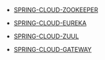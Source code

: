 
- [SPRING-CLOUD-ZOOKEEPER](https://github.com/WaitingAloneU/knowledge/blob/master/SPRINGCLOUD/spring-cloud.md "SPRING-CLOUD-ZOOKEEPER相关知识点")

- [SPRING-CLOUD-EUREKA](https://github.com/WaitingAloneU/knowledge/blob/master/SPRINGCLOUD/spring-cloud.md "SPRING-CLOUD-EUREKA相关知识点")

- [SPRING-CLOUD-ZUUL](https://github.com/WaitingAloneU/knowledge/blob/master/SPRINGCLOUD/spring-cloud.md "SPRING-CLOUD-ZUUL相关知识点")

- [SPRING-CLOUD-GATEWAY](https://github.com/WaitingAloneU/knowledge/blob/master/SPRINGCLOUD/spring-cloud.md "SPRING-CLOUD-GATEWAY相关知识点")